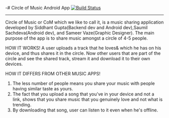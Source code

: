 -# Circle of Music Android App   [![Build Status](https://travis-ci.org/Circle-Of-Music-Makers/Android-Application.svg?branch=master)](https://travis-ci.org/Circle-Of-Music-Makers/Android-Application)
___
Circle of Music or CoM which we like to call it, is a music sharing application developed by Siddhant Gupta(Backend dev and Android dev),Saumil Sachdeva(Android dev), and Sameer Vaze(Graphic Designer). The main purpose of the app is to share music amongst a circle of 4-5 people. 

HOW IT WORKS!
A user uploads a track that he loves& which he has on his device, and thus shares it in the circle. Now other users that are part of the circle and see the shared track, stream it and download it to their own devices. 

HOW IT DIFFERS FROM OTHER MUSIC APPS!
1. The less number of people means you share your music with people having similar taste as yours.
2. The fact that you upload a song that you've in your device and not a link, shows that you share music that you genuinely love and not what is trending.
3. By downloading that song, user can listen to it even when he's offline.
